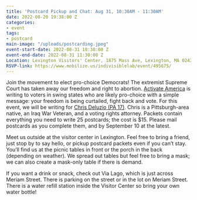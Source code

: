 ```yaml
---
title: 'Postcard Pickup and Chat: Aug 31, 10:30AM - 11:30AM'
date: 2022-08-20 19:38:00 Z
categories:
- event
tags:
- postcard
main-image: "/uploads/postcarding.jpeg"
event-start-date: 2022-08-31 10:30:00 Z
event-end-date: 2022-08-31 11:30:00 Z
Location: Lexington Visitors' Center, 1875 Mass Ave, Lexington, MA 02420
RSVP-link: https://www.mobilize.us/indivisiblelab/event/495675/
---
```


Join the movement to elect pro-choice Democrats! The extremist Supreme Court has taken away our freedom and right to abortion. [Activate America](https://www.activateamerica.vote/) is writing to voters in swing states who are likely pro-choice with a simple message: your freedom is being curtailed, fight back and vote. For this event, we will be writing for [Chris Deluzio (PA 17)](https://chrisforpa.com/). Chris is a Pittsburgh-area native, an Iraq War Veteran, and a voting rights attorney. Packets contain everything you need to write 25 postcards; the cost is $15. Please mail postcards as you complete them, and by September 10 at the latest.

Meet us outside at the visitor center in Lexington. Feel free to bring a friend, just stop by to say hello, or pickup postcard packets even if you can’t stay. You’ll find us at the picnic tables in front or the porch in the back (depending on weather). We spread out tables but feel free to bring a mask; we can also create a mask-only table if there is demand.

If you want a drink or snack, check out Via Lago, which is just across Meriam Street. There is parking on the street or in the lot on Meriam Street. There is a water refill station inside the Visitor Center so bring your own water bottle!

